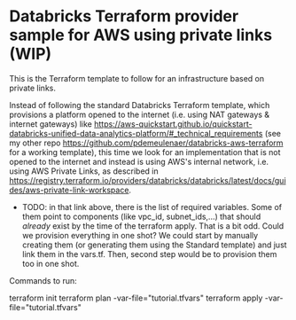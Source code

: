 # Databricks Terraform provider sample for AWS using private links (WIP)

This is the Terraform template to follow for an infrastructure based on private links.

Instead of following the standard Databricks Terraform template, which provisions a platform opened to the internet (i.e. using NAT gateways & internet gateways) like https://aws-quickstart.github.io/quickstart-databricks-unified-data-analytics-platform/#_technical_requirements (see my other repo https://github.com/pdemeulenaer/databricks-aws-terraform for a working template), this time we look for an implementation that is not opened to the internet and instead is using AWS's internal network, i.e. using AWS Private Links, as described in https://registry.terraform.io/providers/databricks/databricks/latest/docs/guides/aws-private-link-workspace.  


* TODO: in that link above, there is the list of required variables. Some of them point to components (like vpc_id, subnet_ids,...) that should *already* exist by the time of the terraform apply. That is a bit odd. Could we provision everything in one shot? We could start by manually creating them (or generating them using the Standard template) and just link them in the vars.tf. Then, second step would be to provision them too in one shot.

Commands to run:

terraform init
terraform plan -var-file="tutorial.tfvars"
terraform apply -var-file="tutorial.tfvars"
